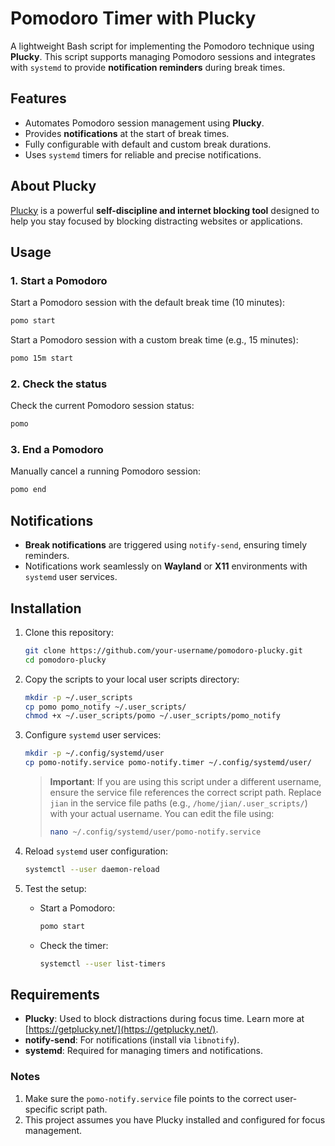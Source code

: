 # **Pomodoro Timer with Plucky**

A lightweight Bash script for implementing the Pomodoro technique using **Plucky**. This script supports managing Pomodoro sessions and integrates with `systemd` to provide **notification reminders** during break times.

## **Features**

- Automates Pomodoro session management using **Plucky**.
- Provides **notifications** at the start of break times.
- Fully configurable with default and custom break durations.
- Uses `systemd` timers for reliable and precise notifications.

## **About Plucky**

[Plucky](https://getplucky.net/) is a powerful **self-discipline and internet blocking tool** designed to help you stay focused by blocking distracting websites or applications.

## **Usage**

### **1. Start a Pomodoro**
Start a Pomodoro session with the default break time (10 minutes):
```bash
pomo start
```

Start a Pomodoro session with a custom break time (e.g., 15 minutes):
```bash
pomo 15m start
```

### **2. Check the status**
Check the current Pomodoro session status:
```bash
pomo
```

### **3. End a Pomodoro**
Manually cancel a running Pomodoro session:
```bash
pomo end
```

## **Notifications**

- **Break notifications** are triggered using `notify-send`, ensuring timely reminders.
- Notifications work seamlessly on **Wayland** or **X11** environments with `systemd` user services.

## **Installation**

1. Clone this repository:
   ```bash
   git clone https://github.com/your-username/pomodoro-plucky.git
   cd pomodoro-plucky
   ```

2. Copy the scripts to your local user scripts directory:
   ```bash
   mkdir -p ~/.user_scripts
   cp pomo pomo_notify ~/.user_scripts/
   chmod +x ~/.user_scripts/pomo ~/.user_scripts/pomo_notify
   ```

3. Configure `systemd` user services:
   ```bash
   mkdir -p ~/.config/systemd/user
   cp pomo-notify.service pomo-notify.timer ~/.config/systemd/user/
   ```

   > **Important**: If you are using this script under a different username, ensure the service file references the correct script path. Replace `jian` in the service file paths (e.g., `/home/jian/.user_scripts/`) with your actual username. You can edit the file using:
   > ```bash
   > nano ~/.config/systemd/user/pomo-notify.service
   > ```

4. Reload `systemd` user configuration:
   ```bash
   systemctl --user daemon-reload
   ```

5. Test the setup:
   - Start a Pomodoro:
     ```bash
     pomo start
     ```
   - Check the timer:
     ```bash
     systemctl --user list-timers
     ```

## **Requirements**

- **Plucky**: Used to block distractions during focus time. Learn more at [https://getplucky.net/](https://getplucky.net/).
- **notify-send**: For notifications (install via `libnotify`).
- **systemd**: Required for managing timers and notifications.

### **Notes**
1. Make sure the `pomo-notify.service` file points to the correct user-specific script path.
2. This project assumes you have Plucky installed and configured for focus management.

